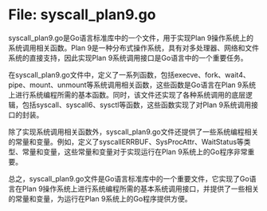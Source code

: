 # File: syscall_plan9.go

syscall_plan9.go是Go语言标准库中的一个文件，用于实现Plan 9操作系统上的系统调用相关函数。Plan 9是一种分布式操作系统，具有对多处理器、网络和文件系统的直接支持，因此实现Plan 9系统调用接口是Go语言中的一个重要任务。

在syscall_plan9.go文件中，定义了一系列函数，包括execve、fork、wait4、pipe、mount、unmount等系统调用相关函数，这些函数是Go语言在Plan 9系统上进行系统编程所需的基本函数。同时，该文件还实现了各种系统调用的底层逻辑，包括syscall、syscall6、sysctl等函数，这些函数实现了对Plan 9系统调用接口的封装。

除了实现系统调用相关函数外，syscall_plan9.go文件还提供了一些系统编程相关的常量和变量。例如，定义了syscallERRBUF、SysProcAttr、WaitStatus等类型、常量和变量，这些常量和变量对于实现运行在Plan 9系统上的Go程序非常重要。

总之，syscall_plan9.go文件是Go语言标准库中的一个重要文件，它实现了Go语言在Plan 9操作系统上进行系统编程所需的基本系统调用接口，并提供了一些相关的常量和变量，为运行在Plan 9系统上的Go程序提供方便。

